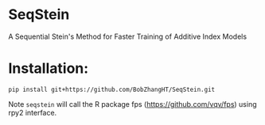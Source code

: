 # SeqStein
A Sequential Stein's Method for Faster Training of Additive Index Models 

# Installation:

```
pip install git+https://github.com/BobZhangHT/SeqStein.git
```

Note `seqstein` will call the R package fps (https://github.com/vqv/fps) using rpy2 interface.
